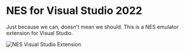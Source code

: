 # NES for Visual Studio 2022
Just because we can, doesn't mean we should. This is a NES emulator extension for Visual Studio.

![NES Visual Studio Extension](https://github.com/adamstirtan/nes-studio-extension/assets/9989813/a65d7178-3683-4f55-8e57-abfd36793640)
